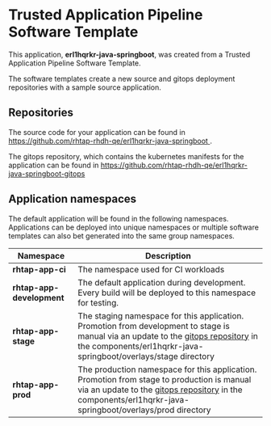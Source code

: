 # Trusted Application Pipeline Software Template

This application, **erl1hqrkr-java-springboot**, was created from a Trusted Application Pipeline Software Template.

The software templates create a new source and gitops deployment repositories with a sample source application. 

## Repositories

The source code for your application can be found in [https://github.com/rhtap-rhdh-qe/erl1hqrkr-java-springboot ](https://github.com/rhtap-rhdh-qe/erl1hqrkr-java-springboot ).
 
The gitops repository, which contains the kubernetes manifests for the application can be found in 
[https://github.com/rhtap-rhdh-qe/erl1hqrkr-java-springboot-gitops ](https://github.com/rhtap-rhdh-qe/erl1hqrkr-java-springboot-gitops ) 

## Application namespaces 

The default application will be found in the following namespaces. Applications can be deployed into unique namespaces or multiple software templates can also bet generated into the same group namespaces.  

|  Namespace   |  Description   |  
| -------- | -------- |
| **rhtap-app-ci** | The namespace used for CI workloads |
| **rhtap-app-development** | The default application during development. Every build will be deployed to this namespace for testing. |
| **rhtap-app-stage** | The staging namespace for this application. Promotion from development to stage is manual via an update to the [gitops repository](https://github.com/rhtap-rhdh-qe/erl1hqrkr-java-springboot-gitops ) in the components/erl1hqrkr-java-springboot/overlays/stage directory |
| **rhtap-app-prod** | The production namespace for this application. Promotion from stage to production is manual via an update to the [gitops repository](https://github.com/rhtap-rhdh-qe/erl1hqrkr-java-springboot-gitops ) in the components/erl1hqrkr-java-springboot/overlays/prod directory |